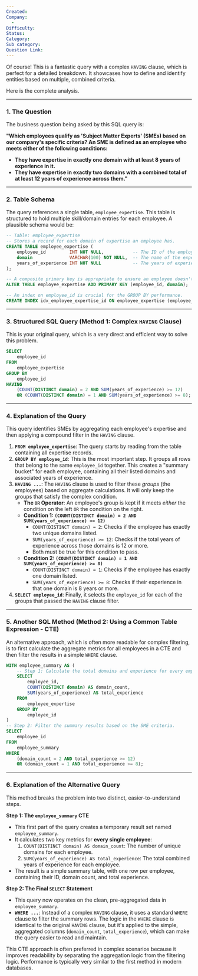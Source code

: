 ```yaml
---
Created:
Company:
  -
Difficulty:
Status:
Category:
Sub category:
Question Link:
---
```

Of course! This is a fantastic query with a complex `HAVING` clause, which is perfect for a detailed breakdown. It showcases how to define and identify entities based on multiple, combined criteria.

Here is the complete analysis.

***

### 1. The Question

The business question being asked by this SQL query is:

**"Which employees qualify as 'Subject Matter Experts' (SMEs) based on our company's specific criteria? An SME is defined as an employee who meets either of the following conditions:**
*   **They have expertise in exactly one domain with at least 8 years of experience in it.**
*   **They have expertise in exactly two domains with a combined total of at least 12 years of experience across them."**

---

### 2. Table Schema

The query references a single table, `employee_expertise`. This table is structured to hold multiple skill/domain entries for each employee. A plausible schema would be:

```sql
-- Table: employee_expertise
-- Stores a record for each domain of expertise an employee has.
CREATE TABLE employee_expertise (
    employee_id         INT NOT NULL,           -- The ID of the employee
    domain              VARCHAR(100) NOT NULL,  -- The name of the expertise domain (e.g., 'Cloud Computing')
    years_of_experience INT NOT NULL            -- The years of experience in that specific domain
);

-- A composite primary key is appropriate to ensure an employee doesn't have duplicate entries for the same domain.
ALTER TABLE employee_expertise ADD PRIMARY KEY (employee_id, domain);

-- An index on employee_id is crucial for the GROUP BY performance.
CREATE INDEX idx_employee_expertise_id ON employee_expertise (employee_id);
```

---

### 3. Structured SQL Query (Method 1: Complex `HAVING` Clause)

This is your original query, which is a very direct and efficient way to solve this problem.

```sql
SELECT
    employee_id
FROM
    employee_expertise
GROUP BY
    employee_id
HAVING
    (COUNT(DISTINCT domain) = 2 AND SUM(years_of_experience) >= 12)
    OR (COUNT(DISTINCT domain) = 1 AND SUM(years_of_experience) >= 8);
```

---

### 4. Explanation of the Query

This query identifies SMEs by aggregating each employee's expertise and then applying a compound filter in the `HAVING` clause.

1.  **`FROM employee_expertise`**: The query starts by reading from the table containing all expertise records.
2.  **`GROUP BY employee_id`**: This is the most important step. It groups all rows that belong to the same `employee_id` together. This creates a "summary bucket" for each employee, containing all their listed domains and associated years of experience.
3.  **`HAVING ...`**: The `HAVING` clause is used to filter these *groups* (the employees) based on aggregate calculations. It will only keep the groups that satisfy the complex condition.
    *   **The `OR` Operator**: An employee's group is kept if it meets *either* the condition on the left `OR` the condition on the right.
    *   **Condition 1: `(COUNT(DISTINCT domain) = 2 AND SUM(years_of_experience) >= 12)`**
        *   `COUNT(DISTINCT domain) = 2`: Checks if the employee has exactly two unique domains listed.
        *   `SUM(years_of_experience) >= 12`: Checks if the total years of experience across those domains is 12 or more.
        *   Both must be true for this condition to pass.
    *   **Condition 2: `(COUNT(DISTINCT domain) = 1 AND SUM(years_of_experience) >= 8)`**
        *   `COUNT(DISTINCT domain) = 1`: Checks if the employee has exactly one domain listed.
        *   `SUM(years_of_experience) >= 8`: Checks if their experience in that one domain is 8 years or more.
4.  **`SELECT employee_id`**: Finally, it selects the `employee_id` for each of the groups that passed the `HAVING` clause filter.

---

### 5. Another SQL Method (Method 2: Using a Common Table Expression - CTE)

An alternative approach, which is often more readable for complex filtering, is to first calculate the aggregate metrics for all employees in a CTE and then filter the results in a simple `WHERE` clause.

```sql
WITH employee_summary AS (
    -- Step 1: Calculate the total domains and experience for every employee.
    SELECT
        employee_id,
        COUNT(DISTINCT domain) AS domain_count,
        SUM(years_of_experience) AS total_experience
    FROM
        employee_expertise
    GROUP BY
        employee_id
)
-- Step 2: Filter the summary results based on the SME criteria.
SELECT
    employee_id
FROM
    employee_summary
WHERE
    (domain_count = 2 AND total_experience >= 12)
    OR (domain_count = 1 AND total_experience >= 8);
```

---

### 6. Explanation of the Alternative Query

This method breaks the problem into two distinct, easier-to-understand steps.

**Step 1: The `employee_summary` CTE**
*   This first part of the query creates a temporary result set named `employee_summary`.
*   It calculates two key metrics for **every single employee**:
    1.  `COUNT(DISTINCT domain) AS domain_count`: The number of unique domains for each employee.
    2.  `SUM(years_of_experience) AS total_experience`: The total combined years of experience for each employee.
*   The result is a simple summary table, with one row per employee, containing their ID, domain count, and total experience.

**Step 2: The Final `SELECT` Statement**
*   This query now operates on the clean, pre-aggregated data in `employee_summary`.
*   **`WHERE ...`**: Instead of a complex `HAVING` clause, it uses a standard `WHERE` clause to filter the summary rows. The logic in the `WHERE` clause is identical to the original `HAVING` clause, but it's applied to the simple, aggregated columns (`domain_count`, `total_experience`), which can make the query easier to read and maintain.

This CTE approach is often preferred in complex scenarios because it improves readability by separating the aggregation logic from the filtering logic. Performance is typically very similar to the first method in modern databases.